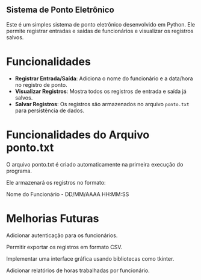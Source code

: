 ## Sistema de Ponto Eletrônico

Este é um simples sistema de ponto eletrônico desenvolvido em Python. Ele permite registrar entradas e saídas de funcionários e visualizar os registros salvos.

# Funcionalidades

- **Registrar Entrada/Saída**: Adiciona o nome do funcionário e a data/hora no registro de ponto.
- **Visualizar Registros**: Mostra todos os registros de entrada e saída já salvos.
- **Salvar Registros**: Os registros são armazenados no arquivo `ponto.txt` para persistência de dados.

# Funcionalidades do Arquivo ponto.txt

O arquivo ponto.txt é criado automaticamente na primeira execução do programa.

Ele armazenará os registros no formato:

Nome do Funcionário - DD/MM/AAAA HH:MM:SS


# Melhorias Futuras

Adicionar autenticação para os funcionários.

Permitir exportar os registros em formato CSV.

Implementar uma interface gráfica usando bibliotecas como tkinter.

Adicionar relatórios de horas trabalhadas por funcionário.


